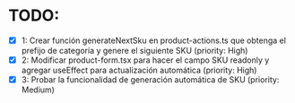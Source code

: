 # TODO:

- [x] 1: Crear función generateNextSku en product-actions.ts que obtenga el prefijo de categoría y genere el siguiente SKU (priority: High)
- [x] 2: Modificar product-form.tsx para hacer el campo SKU readonly y agregar useEffect para actualización automática (priority: High)
- [x] 3: Probar la funcionalidad de generación automática de SKU (priority: Medium)
